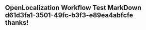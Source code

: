 <properties
ms.topic="hero-topic1"
ms.test1="hero-topic"
ms.test2="test"/>

## OpenLocalization Workflow Test MarkDown d61d3fa1-3501-49fc-b3f3-e89ea4abfcfe thanks!
